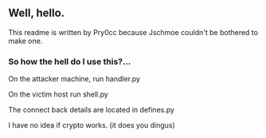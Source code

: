 ## Well, hello.

This readme is written by Pry0cc because Jschmoe couldn't be bothered to make one.

### So how the hell do I use this?...

On the attacker machine, run handler.py

On the victim host run shell.py

The connect back details are located in defines.py

I have no idea if crypto works. (it does you dingus)
